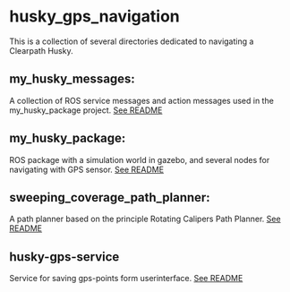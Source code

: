 # husky_gps_navigation
This is a collection of several directories dedicated to navigating a Clearpath Husky.

## my_husky_messages:
A collection of ROS service messages and action messages used in the my_husky_package project.
[See README](https://github.com/Stian-Isene/husky_gps_navigation/blob/main/my_husky_messages/README.md)

## my_husky_package:
ROS package with a simulation world in gazebo, and several nodes for navigating with GPS sensor.
[See README](https://github.com/Stian-Isene/husky_gps_navigation/blob/main/my_husky_package/README.md)

## sweeping_coverage_path_planner:
A path planner based on the principle Rotating Calipers Path Planner.
[See README](https://github.com/Stian-Isene/husky_gps_navigation/blob/main/sweeping_coverage_path_planner/README.md)

## husky-gps-service
Service for saving gps-points form userinterface.
[See README](https://github.com/Stian-Isene/husky_gps_navigation/blob/main/husky-gps-service/README.md)
